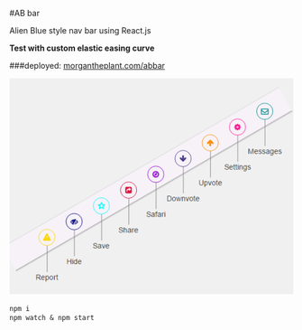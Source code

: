 #AB bar

Alien Blue style nav bar using React.js

**Test with custom elastic easing curve**

###deployed: [morgantheplant.com/abbar](http://morgantheplant.com/abbar/)

![AB bar](./abbar.png)

```
npm i
npm watch & npm start

```